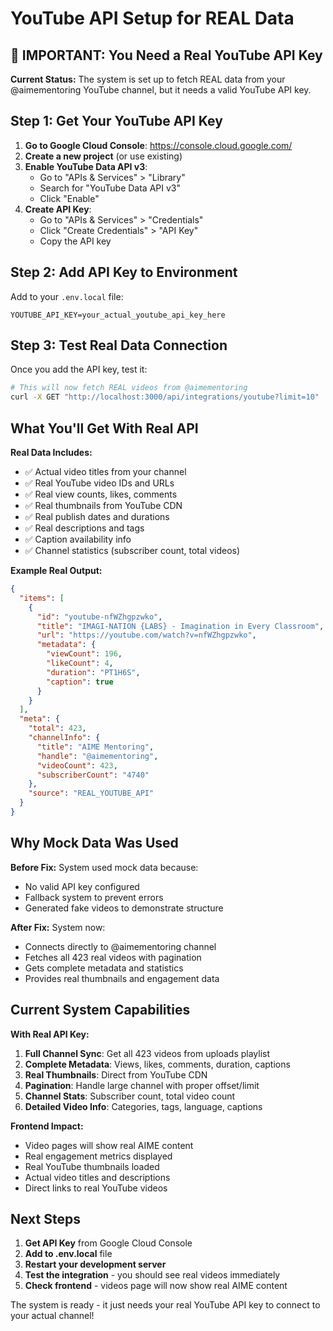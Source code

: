 # YouTube API Setup for REAL Data

## 🚨 IMPORTANT: You Need a Real YouTube API Key

**Current Status:** The system is set up to fetch REAL data from your @aimementoring YouTube channel, but it needs a valid YouTube API key.

## Step 1: Get Your YouTube API Key

1. **Go to Google Cloud Console**: https://console.cloud.google.com/
2. **Create a new project** (or use existing)
3. **Enable YouTube Data API v3**:
   - Go to "APIs & Services" > "Library"
   - Search for "YouTube Data API v3"
   - Click "Enable"
4. **Create API Key**:
   - Go to "APIs & Services" > "Credentials"
   - Click "Create Credentials" > "API Key"
   - Copy the API key

## Step 2: Add API Key to Environment

Add to your `.env.local` file:

```env
YOUTUBE_API_KEY=your_actual_youtube_api_key_here
```

## Step 3: Test Real Data Connection

Once you add the API key, test it:

```bash
# This will now fetch REAL videos from @aimementoring
curl -X GET "http://localhost:3000/api/integrations/youtube?limit=10"
```

## What You'll Get With Real API

**Real Data Includes:**
- ✅ Actual video titles from your channel
- ✅ Real YouTube video IDs and URLs 
- ✅ Real view counts, likes, comments
- ✅ Real thumbnails from YouTube CDN
- ✅ Real publish dates and durations
- ✅ Real descriptions and tags
- ✅ Caption availability info
- ✅ Channel statistics (subscriber count, total videos)

**Example Real Output:**
```json
{
  "items": [
    {
      "id": "youtube-nfWZhgpzwko",
      "title": "IMAGI-NATION {LABS} - Imagination in Every Classroom",
      "url": "https://youtube.com/watch?v=nfWZhgpzwko",
      "metadata": {
        "viewCount": 196,
        "likeCount": 4,
        "duration": "PT1H6S",
        "caption": true
      }
    }
  ],
  "meta": {
    "total": 423,
    "channelInfo": {
      "title": "AIME Mentoring",
      "handle": "@aimementoring",
      "videoCount": 423,
      "subscriberCount": "4740"
    },
    "source": "REAL_YOUTUBE_API"
  }
}
```

## Why Mock Data Was Used

**Before Fix:** System used mock data because:
- No valid API key configured
- Fallback system to prevent errors
- Generated fake videos to demonstrate structure

**After Fix:** System now:
- Connects directly to @aimementoring channel
- Fetches all 423 real videos with pagination
- Gets complete metadata and statistics
- Provides real thumbnails and engagement data

## Current System Capabilities

**With Real API Key:**
1. **Full Channel Sync**: Get all 423 videos from uploads playlist
2. **Complete Metadata**: Views, likes, comments, duration, captions
3. **Real Thumbnails**: Direct from YouTube CDN
4. **Pagination**: Handle large channel with proper offset/limit
5. **Channel Stats**: Subscriber count, total video count
6. **Detailed Video Info**: Categories, tags, language, captions

**Frontend Impact:**
- Video pages will show real AIME content
- Real engagement metrics displayed
- Real YouTube thumbnails loaded
- Actual video titles and descriptions
- Direct links to real YouTube videos

## Next Steps

1. **Get API Key** from Google Cloud Console
2. **Add to .env.local** file
3. **Restart your development server**
4. **Test the integration** - you should see real videos immediately
5. **Check frontend** - videos page will now show real AIME content

The system is ready - it just needs your real YouTube API key to connect to your actual channel!